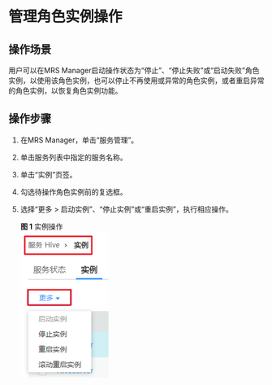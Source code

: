 # 管理角色实例操作<a name="mrs_01_0249"></a>

## 操作场景<a name="zh-cn_topic_0035251705_section900476194320"></a>

用户可以在MRS Manager启动操作状态为“停止”、“停止失败”或“启动失败”角色实例，以使用该角色实例，也可以停止不再使用或异常的角色实例，或者重启异常的角色实例，以恢复角色实例功能。

## 操作步骤<a name="zh-cn_topic_0035251705_section24611428194551"></a>

1.  在MRS Manager，单击“服务管理”。
2.  单击服务列表中指定的服务名称。
3.  单击“实例”页签。
4.  勾选待操作角色实例前的复选框。
5.  选择“更多 \> 启动实例”、“停止实例”或“重启实例”，执行相应操作。

    **图 1**  实例操作<a name="fig0670825124317"></a>  
    ![](figures/实例操作.png "实例操作")


